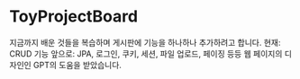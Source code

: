 # ToyProjectBoard
지금까지 배운 것들을 복습하며 게시판에 기능을 하나하나 추가하려고 합니다.
현재: CRUD 기능
앞으로: JPA, 로그인, 쿠키, 세션, 파일 업로드, 페이징 등등
웹 페이지의 디자인인 GPT의 도움을 받았습니다.
